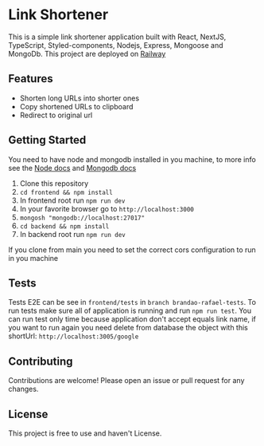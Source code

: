 # Link Shortener

This is a simple link shortener application built with React, NextJS, TypeScript, Styled-components, Nodejs, Express, Mongoose and MongoDb.
This project are deployed on [Railway](https://linkshortener.up.railway.app/)

## Features

- Shorten long URLs into shorter ones
- Copy shortened URLs to clipboard
- Redirect to original url

## Getting Started

You need to have node and mongodb installed in you machine, to more info see the [Node docs](https://nodejs.org/en/docs) and [Mongodb docs](https://www.mongodb.com/docs/)

1. Clone this repository
2. `cd frontend && npm install`
3. In frontend root run `npm run dev`
4. In your favorite browser go to `http://localhost:3000`
5. `mongosh "mongodb://localhost:27017"`
4. `cd backend && npm install`
5. In backend root run `npm run dev`

If you clone from main you need to set the correct cors configuration to run in you machine
<br/>

## Tests

Tests E2E can be see in `frontend/tests` in `branch brandao-rafael-tests`.
To run tests make sure all of application is running and run `npm run test`.
You can run test only time because application don't accept equals link name,
if you want to run again you need delete from database the object with this shortUrl: `http://localhost:3005/google`

## Contributing

Contributions are welcome! Please open an issue or pull request for any changes.

## License

This project is free to use and haven't License.
